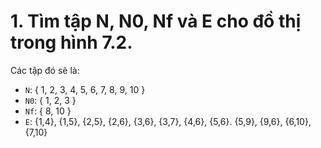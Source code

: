 ﻿# 1. Tìm tập N, N0, Nf và E cho đồ thị trong hình 7.2.

Các tập đó sẽ là:

- `N`: { 1, 2, 3, 4, 5, 6, 7, 8, 9, 10 }
- `N0`: { 1, 2, 3 }
- `Nf`: { 8, 10 }
- `E`: {1,4}, {1,5}, {2,5}, {2,6}, {3,6}, {3,7}, {4,6}, {5,6}. {5,9}, {9,6}, {6,10}, {7,10}